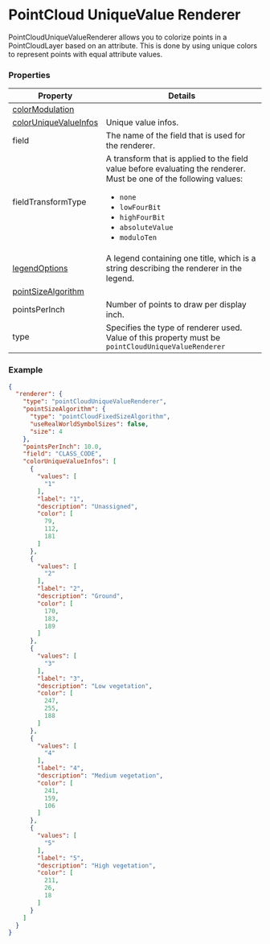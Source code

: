 # PointCloud UniqueValue Renderer

PointCloudUniqueValueRenderer allows you to colorize points in a PointCloudLayer based on an attribute. This is done by using unique colors to represent points with equal attribute values.

### Properties

| Property | Details
| --- | ---
| [colorModulation](colorModulationInfo.md) | 
| [colorUniqueValueInfos](colorUniqueValueInfo.md) | Unique value infos.
| field | The name of the field that is used for the renderer.
| fieldTransformType | A transform that is applied to the field value before evaluating the renderer.<br>Must be one of the following values:<ul><li>`none`</li><li>`lowFourBit`</li><li>`highFourBit`</li><li>`absoluteValue`</li><li>`moduloTen`</li></ul>
| [legendOptions](rendererLegendOptions.md) | A legend containing one title, which is a string describing the renderer in the legend.
| [pointSizeAlgorithm](pointSizeAlgorithm.md) | 
| pointsPerInch | Number of points to draw per display inch.
| type | Specifies the type of renderer used.<br>Value of this property must be `pointCloudUniqueValueRenderer`


### Example

```json
{
  "renderer": {
    "type": "pointCloudUniqueValueRenderer",
    "pointSizeAlgorithm": {
      "type": "pointCloudFixedSizeAlgorithm",
      "useRealWorldSymbolSizes": false,
      "size": 4
    },
    "pointsPerInch": 10.0,
    "field": "CLASS_CODE",
    "colorUniqueValueInfos": [
      {
        "values": [
          "1"
        ],
        "label": "1",
        "description": "Unassigned",
        "color": [
          79,
          112,
          181
        ]
      },
      {
        "values": [
          "2"
        ],
        "label": "2",
        "description": "Ground",
        "color": [
          170,
          183,
          189
        ]
      },
      {
        "values": [
          "3"
        ],
        "label": "3",
        "description": "Low vegetation",
        "color": [
          247,
          255,
          188
        ]
      },
      {
        "values": [
          "4"
        ],
        "label": "4",
        "description": "Medium vegetation",
        "color": [
          241,
          159,
          106
        ]
      },
      {
        "values": [
          "5"
        ],
        "label": "5",
        "description": "High vegetation",
        "color": [
          211,
          26,
          18
        ]
      }
    ]
  }
}
```

